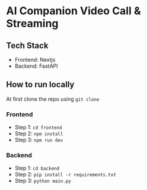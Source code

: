 #  AI Companion Video Call & Streaming

## Tech Stack
- Frontend: Nextjs
- Backend: FastAPI

## How to run locally
At first clone the repo using `git clone`

### Frontend
- Step 1: `cd frontend`
- Step 2: `npm install`
- Step 3: `npm run dev`

### Backend
- Step 1: `cd backend`
- Step 2: `pip install -r requirements.txt`
- Step 3: `python main.py`